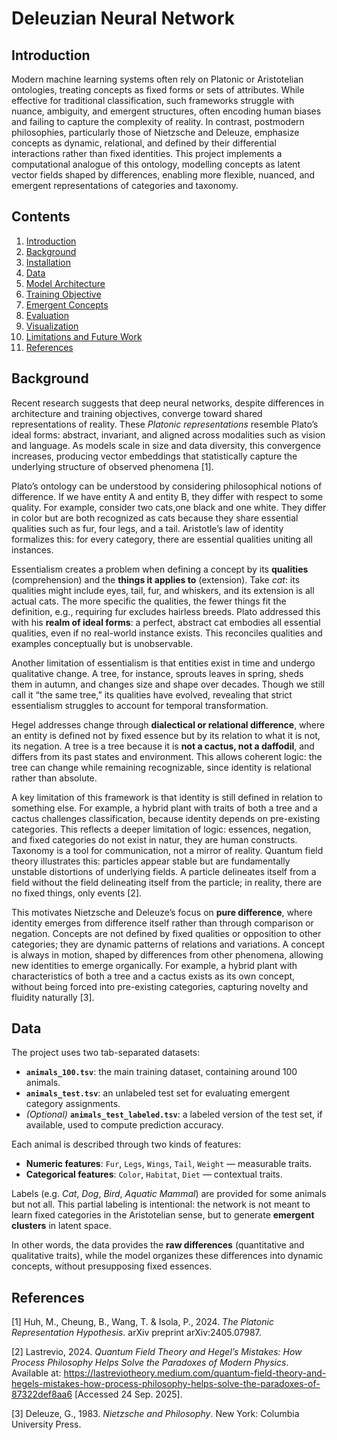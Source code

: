 # Deleuzian Neural Network
## Introduction

Modern machine learning systems often rely on Platonic or Aristotelian ontologies, treating concepts as fixed forms or sets of attributes. While effective for traditional classification, such frameworks struggle with nuance, ambiguity, and emergent structures, often encoding human biases and failing to capture the complexity of reality. In contrast, postmodern philosophies, particularly those of Nietzsche and Deleuze, emphasize concepts as dynamic, relational, and defined by their differential interactions rather than fixed identities. This project implements a computational analogue of this ontology, modelling concepts as latent vector fields shaped by differences, enabling more flexible, nuanced, and emergent representations of categories and taxonomy.


## Contents  

1. [Introduction](#introduction)  
2. [Background](#background)  
3. [Installation](#installation)  
4. [Data](#data)  
5. [Model Architecture](#model-architecture)  
6. [Training Objective](#training-objective)  
7. [Emergent Concepts](#emergent-concepts)  
8. [Evaluation](#evaluation)  
9. [Visualization](#visualization)  
10. [Limitations and Future Work](#limitations-and-future-work)  
11. [References](#references)  

## Background

Recent research suggests that deep neural networks, despite differences in architecture and training objectives, converge toward shared representations of reality. These *Platonic representations* resemble Plato’s ideal forms: abstract, invariant, and aligned across modalities such as vision and language. As models scale in size and data diversity, this convergence increases, producing vector embeddings that statistically capture the underlying structure of observed phenomena [1].

Plato’s ontology can be understood by considering philosophical notions of difference. If we have entity A and entity B, they differ with respect to some quality. For example, consider two cats,one black and one white. They differ in color but are both recognized as cats because they share essential qualities such as fur, four legs, and a tail. Aristotle’s law of identity formalizes this: for every category, there are essential qualities uniting all instances.

Essentialism creates a problem when defining a concept by its **qualities** (comprehension) and the **things it applies to** (extension). Take *cat*: its qualities might include eyes, tail, fur, and whiskers, and its extension is all actual cats. The more specific the qualities, the fewer things fit the definition, e.g., requiring fur excludes hairless breeds. Plato addressed this with his **realm of ideal forms**: a perfect, abstract cat embodies all essential qualities, even if no real-world instance exists. This reconciles qualities and examples conceptually but is unobservable.

Another limitation of essentialism is that entities exist in time and undergo qualitative change. A tree, for instance, sprouts leaves in spring, sheds them in autumn, and changes size and shape over decades. Though we still call it “the same tree,” its qualities have evolved, revealing that strict essentialism struggles to account for temporal transformation.

Hegel addresses change through **dialectical or relational difference**, where an entity is defined not by fixed essence but by its relation to what it is not, its negation. A tree is a tree because it is **not a cactus, not a daffodil**, and differs from its past states and environment. This allows coherent logic: the tree can change while remaining recognizable, since identity is relational rather than absolute.

A key limitation of this framework is that identity is still defined in relation to something else. For example, a hybrid plant with traits of both a tree and a cactus challenges classification, because identity depends on pre-existing categories. This reflects a deeper limitation of logic: essences, negation, and fixed categories do not exist in natur, they are human constructs. Taxonomy is a tool for communication, not a mirror of reality. Quantum field theory illustrates this: particles appear stable but are fundamentally unstable distortions of underlying fields. A particle delineates itself from a field without the field delineating itself from the particle; in reality, there are no fixed things, only events [2].

This motivates Nietzsche and Deleuze’s focus on **pure difference**, where identity emerges from difference itself rather than through comparison or negation. Concepts are not defined by fixed qualities or opposition to other categories; they are dynamic patterns of relations and variations. A concept is always in motion, shaped by differences from other phenomena, allowing new identities to emerge organically. For example, a hybrid plant with characteristics of both a tree and a cactus exists as its own concept, without being forced into pre-existing categories, capturing novelty and fluidity naturally [3].

## Data

The project uses two tab-separated datasets:  

- **`animals_100.tsv`**: the main training dataset, containing around 100 animals.  
- **`animals_test.tsv`**: an unlabeled test set for evaluating emergent category assignments.  
- *(Optional)* **`animals_test_labeled.tsv`**: a labeled version of the test set, if available, used to compute prediction accuracy.  

Each animal is described through two kinds of features:  

- **Numeric features**: `Fur`, `Legs`, `Wings`, `Tail`, `Weight` — measurable traits.  
- **Categorical features**: `Color`, `Habitat`, `Diet` — contextual traits.  

Labels (e.g. *Cat*, *Dog*, *Bird*, *Aquatic Mammal*) are provided for some animals but not all. This partial labeling is intentional: the network is not meant to learn fixed categories in the Aristotelian sense, but to generate **emergent clusters** in latent space.  

In other words, the data provides the **raw differences** (quantitative and qualitative traits), while the model organizes these differences into dynamic concepts, without presupposing fixed essences.  
 


## References 
[1] Huh, M., Cheung, B., Wang, T. & Isola, P., 2024. *The Platonic Representation Hypothesis*. arXiv preprint arXiv:2405.07987.

[2] Lastrevio, 2024. *Quantum Field Theory and Hegel’s Mistakes: How Process Philosophy Helps Solve the Paradoxes of Modern Physics*. Available at: https://lastreviotheory.medium.com/quantum-field-theory-and-hegels-mistakes-how-process-philosophy-helps-solve-the-paradoxes-of-87322def8aa6 [Accessed 24 Sep. 2025].

[3] Deleuze, G., 1983. *Nietzsche and Philosophy*. New York: Columbia University Press.
